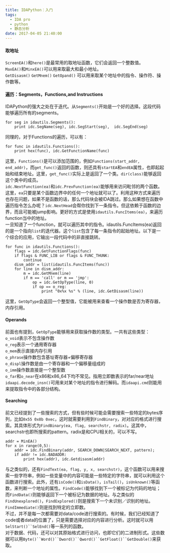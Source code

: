 ```yaml
---
title: IDAPython：入门
tags:
  - IDA pro
  - python
  - 静态分析
date: 2017-04-05 21:40:00
---
```

#### 取地址  
`ScreenEA()`和`here()`是最常用的取地址函数，它们会返回一个整数值。  
`MaxEA()`和`MinxEA()`可以用来取最大和最小地址。  
`GetDisasm()` `GetMnem()` `GetOpand()` 可以用来取某个地址中的指令、操作符、操作数等。  
#### 遍历：Segments，Functions,and Instructions
IDAPython的强大之处在于迭代。从`Segments()`开始是一个好的选择。这段代码能够遍历所有的segments。

	for seg in idautils.Segments():
		print idc.SegName(seg),	idc.SegStart(seg),	idc.SegEnd(seg)
		
同理的，对于Functions的遍历，可以有：
	
	for func in idautils.Functions():
		print hex(func), idc.GetFunctionName(func)

这里，`Functions()`是可以添加范围的，例如`Functions(start_addr, end_addr)`，而`get_func()`返回的函数，则还具有`startEA`和`endEA`属性，也即起起始和结束地址。这里，`get_func()`实际上是返回了一个类。`dir(class)`能够返回这个类中的成员。  
`idc.NextFunction(ea)`和`idc.PrevFunction(ea)`能够用来访问毗邻的两个函数。这里，`ea`只要是某个函数边界中的任何一个地址就可以了。利用这种方式来遍历也存在问题，如果不是函数的话，那么代码块会被IDA跳过。那么如果想在函数中遍历指令怎么办呢？`idc.NextHead`会帮你找到下一条指令。但这依赖于函数的边界，而且可能被jump影响。更好的方式是使用`idautils.FuncItems(ea)`，来遍历function当中的地址。  
一旦知道了一个function，就可以遍历其中的指令。idautils.FuncItems(ea)返回的是一个指向`list`的迭代器。这个`list`包含了每一条指令的起始地址。以下是一个综合的应用，它输出一段代码中的非直接跳转。    

	for func in idautils.Functions():		flags = idc.GetFunctionFlags(func)		if flags & FUNC_LIB or flags & FUNC_THUNK:			continue		dism_addr = list(idautils.FuncItems(func)) 
		for line in dism_addr:			m = idc.GetMnem(line)			if m == 'call' or m == 'jmp':				op = idc.GetOpType(line, 0) 
				if op == o_reg:					print "0x%x %s" % (line, idc.GetDisasm(line))
这里，`GetOpType`会返回一个整型值，它能被用来查看一个操作数是否为寄存器，内存引用。  
#### Operands
前面也有提到，`GetOpType`能够用来获取操作数的类型。一共有这些类型：  
`o_void`表示不包含操作数   
`o_reg`表示一个通用寄存器   
`o_mem`表示直接内存引用   
`o_phrase`操作数包含基址寄存器+偏移寄存器   
`o_displ`操作数是由一个寄存器和一个偏移量组成的   
`o_imm`操作数直接是一个整型数   
`o_far`和`o_near`在x86和x86_64下均不常见。指用立即数表示的far/near地址   
`idaapi.decode_insn()`可用来对某个地址的指令进行解码。而`idaapi.cmd`则能用来提取指令中的各部分结构。  

#### Searching
前文已经提到了一些搜索的方式，但有些时候可能会需要搜索一些特定的bytes序列，比如`0x55 0x8b 0xec`，这时就需要利用到`FindBinary`，对对应的格式进行搜索。其具体形式为`FindBinary(ea, flag, searchstr, radix)`。这其中，searchstr也即所搜索的pattern。radix是和CPU相关的，可以不写。  

	addr = MinEA()
	for x in range(0,5):
		addr = idc.FindBinary(addr, SEARCH_DOWN|SEARCH_NEXT, pattern);
		if addr != idc.BADADDR:
			print hex(addr), idc.Getdisasm(addr)

与之类似的，还有`FindText(ea, flag, y, x, searchstr)`，这个函数可以用来搜索一些字符串，例如一些变量中的内容可能是一些特定的字符串，就可以利用这个函数进行搜索。此外，还有`isCode()`和`isData()`，`isTail()`，`isUnknown()`等函数，来判断一个地址的属性。`FindCode()`能够找到下一个被标记为代码的地址；而`FindData()`则能够返回下一个被标记为数据的地址。与之类似的`FindUnexplored()`，`FindExplored()`则是搜索下一个未识别／识别的地址。`FindImmediate()`则是找到特定的立即数。  
不过，并不是每一次都需要对data/code进行搜索的。有时候，我们已经知道了code或者data的位置了，只是需要选择对应的内容进行分析。这时就可以用`SelStart()``SelEnd()`等一系列的函数。  
对于数据、代码，还可以对其原始格式进行访问，也即它们的二进制形式。这些数据可以用`Byte()``Word()``Dword()``Qword()``GetFloat()``GetDouble()`来获取。


